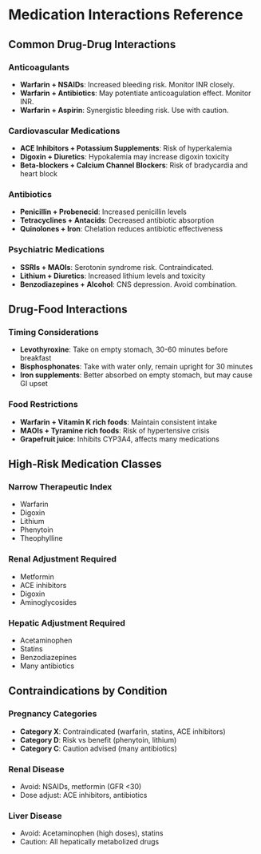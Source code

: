 # Medication Interactions Reference

## Common Drug-Drug Interactions

### Anticoagulants
- **Warfarin + NSAIDs**: Increased bleeding risk. Monitor INR closely.
- **Warfarin + Antibiotics**: May potentiate anticoagulation effect. Monitor INR.
- **Warfarin + Aspirin**: Synergistic bleeding risk. Use with caution.

### Cardiovascular Medications
- **ACE Inhibitors + Potassium Supplements**: Risk of hyperkalemia
- **Digoxin + Diuretics**: Hypokalemia may increase digoxin toxicity
- **Beta-blockers + Calcium Channel Blockers**: Risk of bradycardia and heart block

### Antibiotics
- **Penicillin + Probenecid**: Increased penicillin levels
- **Tetracyclines + Antacids**: Decreased antibiotic absorption
- **Quinolones + Iron**: Chelation reduces antibiotic effectiveness

### Psychiatric Medications
- **SSRIs + MAOIs**: Serotonin syndrome risk. Contraindicated.
- **Lithium + Diuretics**: Increased lithium levels and toxicity
- **Benzodiazepines + Alcohol**: CNS depression. Avoid combination.

## Drug-Food Interactions

### Timing Considerations
- **Levothyroxine**: Take on empty stomach, 30-60 minutes before breakfast
- **Bisphosphonates**: Take with water only, remain upright for 30 minutes
- **Iron supplements**: Better absorbed on empty stomach, but may cause GI upset

### Food Restrictions
- **Warfarin + Vitamin K rich foods**: Maintain consistent intake
- **MAOIs + Tyramine rich foods**: Risk of hypertensive crisis
- **Grapefruit juice**: Inhibits CYP3A4, affects many medications

## High-Risk Medication Classes

### Narrow Therapeutic Index
- Warfarin
- Digoxin
- Lithium
- Phenytoin
- Theophylline

### Renal Adjustment Required
- Metformin
- ACE inhibitors
- Digoxin
- Aminoglycosides

### Hepatic Adjustment Required
- Acetaminophen
- Statins
- Benzodiazepines
- Many antibiotics

## Contraindications by Condition

### Pregnancy Categories
- **Category X**: Contraindicated (warfarin, statins, ACE inhibitors)
- **Category D**: Risk vs benefit (phenytoin, lithium)
- **Category C**: Caution advised (many antibiotics)

### Renal Disease
- Avoid: NSAIDs, metformin (GFR <30)
- Dose adjust: ACE inhibitors, antibiotics

### Liver Disease
- Avoid: Acetaminophen (high doses), statins
- Caution: All hepatically metabolized drugs 